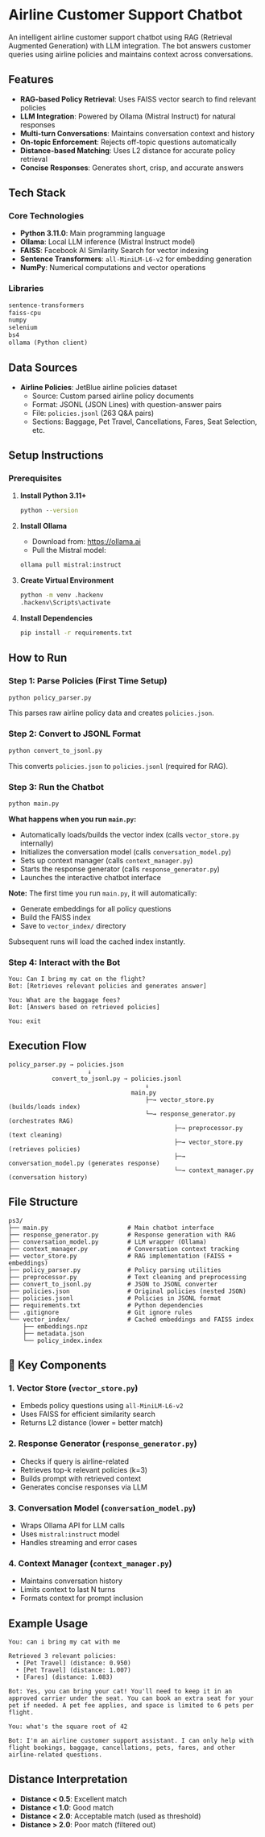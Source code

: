 # Airline Customer Support Chatbot

An intelligent airline customer support chatbot using RAG (Retrieval Augmented Generation) with LLM integration. The bot answers customer queries using airline policies and maintains context across conversations.

## Features

- **RAG-based Policy Retrieval**: Uses FAISS vector search to find relevant policies
- **LLM Integration**: Powered by Ollama (Mistral Instruct) for natural responses
- **Multi-turn Conversations**: Maintains conversation context and history
- **On-topic Enforcement**: Rejects off-topic questions automatically
- **Distance-based Matching**: Uses L2 distance for accurate policy retrieval
- **Concise Responses**: Generates short, crisp, and accurate answers

## Tech Stack

### Core Technologies

- **Python 3.11.0**: Main programming language
- **Ollama**: Local LLM inference (Mistral Instruct model)
- **FAISS**: Facebook AI Similarity Search for vector indexing
- **Sentence Transformers**: `all-MiniLM-L6-v2` for embedding generation
- **NumPy**: Numerical computations and vector operations

### Libraries

```txt
sentence-transformers
faiss-cpu
numpy
selenium
bs4
ollama (Python client)
```

## Data Sources

- **Airline Policies**: JetBlue airline policies dataset
  - Source: Custom parsed airline policy documents
  - Format: JSONL (JSON Lines) with question-answer pairs
  - File: `policies.jsonl` (263 Q&A pairs)
  - Sections: Baggage, Pet Travel, Cancellations, Fares, Seat Selection, etc.

## Setup Instructions

### Prerequisites

1. **Install Python 3.11+**

   ```cmd
   python --version
   ```

2. **Install Ollama**

   - Download from: https://ollama.ai
   - Pull the Mistral model:

   ```cmd
   ollama pull mistral:instruct
   ```

3. **Create Virtual Environment**

   ```cmd
   python -m venv .hackenv
   .hackenv\Scripts\activate
   ```

4. **Install Dependencies**
   ```cmd
   pip install -r requirements.txt
   ```

## How to Run

### Step 1: Parse Policies (First Time Setup)

```cmd
python policy_parser.py
```

This parses raw airline policy data and creates `policies.json`.

### Step 2: Convert to JSONL Format

```cmd
python convert_to_jsonl.py
```

This converts `policies.json` to `policies.jsonl` (required for RAG).

### Step 3: Run the Chatbot

```cmd
python main.py
```

**What happens when you run `main.py`:**

- Automatically loads/builds the vector index (calls `vector_store.py` internally)
- Initializes the conversation model (calls `conversation_model.py`)
- Sets up context manager (calls `context_manager.py`)
- Starts the response generator (calls `response_generator.py`)
- Launches the interactive chatbot interface

**Note:** The first time you run `main.py`, it will automatically:

- Generate embeddings for all policy questions
- Build the FAISS index
- Save to `vector_index/` directory

Subsequent runs will load the cached index instantly.

### Step 4: Interact with the Bot

```
You: Can I bring my cat on the flight?
Bot: [Retrieves relevant policies and generates answer]

You: What are the baggage fees?
Bot: [Answers based on retrieved policies]

You: exit
```

## Execution Flow

```
policy_parser.py → policies.json
                      ↓
            convert_to_jsonl.py → policies.jsonl
                                      ↓
                                  main.py
                                      ├─→ vector_store.py (builds/loads index)
                                      └─→ response_generator.py (orchestrates RAG)
                                              ├─→ preprocessor.py (text cleaning)
                                              ├─→ vector_store.py (retrieves policies)
                                              ├─→ conversation_model.py (generates response)
                                              └─→ context_manager.py (conversation history)
```

## File Structure

```
ps3/
├── main.py                      # Main chatbot interface
├── response_generator.py        # Response generation with RAG
├── conversation_model.py        # LLM wrapper (Ollama)
├── context_manager.py           # Conversation context tracking
├── vector_store.py              # RAG implementation (FAISS + embeddings)
├── policy_parser.py             # Policy parsing utilities
├── preprocessor.py              # Text cleaning and preprocessing
├── convert_to_jsonl.py          # JSON to JSONL converter
├── policies.json                # Original policies (nested JSON)
├── policies.jsonl               # Policies in JSONL format
├── requirements.txt             # Python dependencies
├── .gitignore                   # Git ignore rules
└── vector_index/                # Cached embeddings and FAISS index
    ├── embeddings.npz
    ├── metadata.json
    └── policy_index.index
```

## 🔧 Key Components

### 1. Vector Store (`vector_store.py`)

- Embeds policy questions using `all-MiniLM-L6-v2`
- Uses FAISS for efficient similarity search
- Returns L2 distance (lower = better match)

### 2. Response Generator (`response_generator.py`)

- Checks if query is airline-related
- Retrieves top-k relevant policies (k=3)
- Builds prompt with retrieved context
- Generates concise responses via LLM

### 3. Conversation Model (`conversation_model.py`)

- Wraps Ollama API for LLM calls
- Uses `mistral:instruct` model
- Handles streaming and error cases

### 4. Context Manager (`context_manager.py`)

- Maintains conversation history
- Limits context to last N turns
- Formats context for prompt inclusion

## Example Usage

```
You: can i bring my cat with me

Retrieved 3 relevant policies:
  • [Pet Travel] (distance: 0.950)
  • [Pet Travel] (distance: 1.007)
  • [Fares] (distance: 1.083)

Bot: Yes, you can bring your cat! You'll need to keep it in an approved carrier under the seat. You can book an extra seat for your pet if needed. A pet fee applies, and space is limited to 6 pets per flight.

You: what's the square root of 42

Bot: I'm an airline customer support assistant. I can only help with flight bookings, baggage, cancellations, pets, fares, and other airline-related questions.
```

## Distance Interpretation

- **Distance < 0.5**: Excellent match
- **Distance < 1.0**: Good match
- **Distance < 2.0**: Acceptable match (used as threshold)
- **Distance > 2.0**: Poor match (filtered out)


